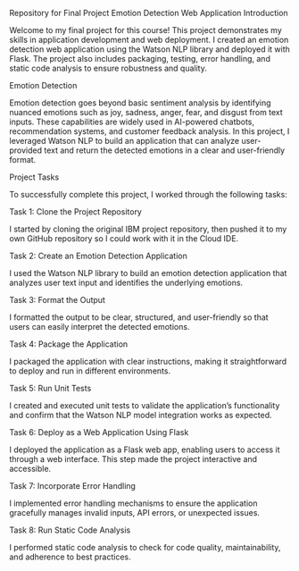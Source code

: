 Repository for Final Project
Emotion Detection Web Application
Introduction

Welcome to my final project for this course! This project demonstrates my skills in application development and web deployment. I created an emotion detection web application using the Watson NLP library and deployed it with Flask. The project also includes packaging, testing, error handling, and static code analysis to ensure robustness and quality.

Emotion Detection

Emotion detection goes beyond basic sentiment analysis by identifying nuanced emotions such as joy, sadness, anger, fear, and disgust from text inputs. These capabilities are widely used in AI-powered chatbots, recommendation systems, and customer feedback analysis.
In this project, I leveraged Watson NLP to build an application that can analyze user-provided text and return the detected emotions in a clear and user-friendly format.

Project Tasks

To successfully complete this project, I worked through the following tasks:

Task 1: Clone the Project Repository

I started by cloning the original IBM project repository, then pushed it to my own GitHub repository so I could work with it in the Cloud IDE.

Task 2: Create an Emotion Detection Application

I used the Watson NLP library to build an emotion detection application that analyzes user text input and identifies the underlying emotions.

Task 3: Format the Output

I formatted the output to be clear, structured, and user-friendly so that users can easily interpret the detected emotions.

Task 4: Package the Application

I packaged the application with clear instructions, making it straightforward to deploy and run in different environments.

Task 5: Run Unit Tests

I created and executed unit tests to validate the application’s functionality and confirm that the Watson NLP model integration works as expected.

Task 6: Deploy as a Web Application Using Flask

I deployed the application as a Flask web app, enabling users to access it through a web interface. This step made the project interactive and accessible.

Task 7: Incorporate Error Handling

I implemented error handling mechanisms to ensure the application gracefully manages invalid inputs, API errors, or unexpected issues.

Task 8: Run Static Code Analysis

I performed static code analysis to check for code quality, maintainability, and adherence to best practices.
